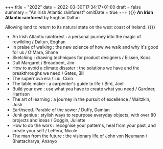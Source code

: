 +++
title = "2022"
date = 2022-03-30T17:34:17+01:00
draft = false
summary = "An Irish Atlantic rainforest"
omitDate = true
+++
{{<lead>}}
**An Irish Atlantic rainforest** by Eoghan Daltun

Allowing land to return to its natural state on the west coast of Ireland.
{{</lead>}}

* An Irish Atlantic rainforest : a personal journey into the magic of rewilding / Daltun, Eoghan
* In praise of walking : the new science of how we walk and why it's good for us / O'Mara, Shane
* Sketching : drawing techniques for product designers / Eissen, Koos
* Dull Margaret / Broadbent, Jim
* How to avoid a climate disaster : the solutions we have and the breakthroughs we need / Gates, Bill
* The supernova era / Liu, Cixin
* The table maker : a carpenter's guide to life / Bird, Joel
* Build your own : use what you have to create what you need / Gardner, Harrison
* The art of learning : a journey in the pursuit of excellence / Waitzkin, Josh
* Earthseed. Parable of the sower / Duffy, Damian
* Junk genius : stylish ways to repurpose everyday objects, with over 80 projects and ideas / Goggin, Juliette
* How to do the work : recognise your patterns, heal from your past, and create your self / LePera, Nicole
* The man from the future : the visionary life of John von Neumann / Bhattacharya, Ananyo
